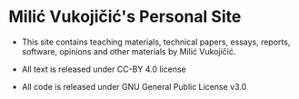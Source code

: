 # Milić Vukojičić's Personal Site
- This site contains teaching materials, technical papers, essays, reports, software, opinions and other materials by Milić Vukojičić.

- All text is released under CC-BY 4.0 license
- All code is released under GNU General Public License v3.0
